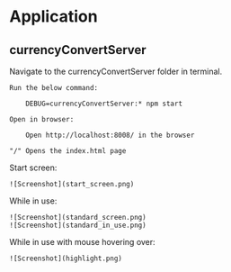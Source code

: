 # Application

## currencyConvertServer

Navigate to the currencyConvertServer folder in terminal.

    Run the below command:
    
        DEBUG=currencyConvertServer:* npm start

    Open in browser:
    
        Open http://localhost:8008/ in the browser

    "/" Opens the index.html page

Start screen:

    ![Screenshot](start_screen.png)

While in use:

    ![Screenshot](standard_screen.png)
    ![Screenshot](standard_in_use.png)

While in use with mouse hovering over:

    ![Screenshot](highlight.png)
